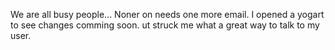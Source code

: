We are all busy people... Noner on needs one more email.
I opened a yogart to see changes comming soon. ut struck me what a great way to talk to my user.
